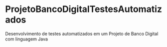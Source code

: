 # ProjetoBancoDigitalTestesAutomatizados
Desenvolvimento de testes automatizados em um Projeto de Banco Digital com linguagem Java
